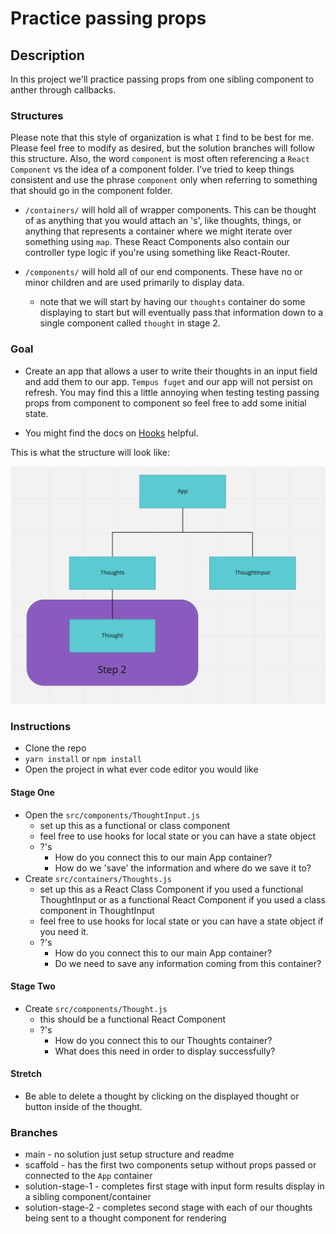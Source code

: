 # Practice passing props


## Description

In this project we'll practice passing props from one sibling component to anther through callbacks. 

### Structures

Please note that this style of organization is what `I` find to be best for me. Please feel free to modify as desired, but the solution branches will follow this structure. Also, the word `component` is most often referencing a `React Component` vs the idea of a component folder. I've tried to keep things consistent and use the phrase `component` only when referring to something that should go in the component folder.

* `/containers/` will hold all of wrapper components. This can be thought of as anything that you would attach an 's', like thoughts, things, or anything that represents a container where we might iterate over something using `map`. These React Components also contain our controller type logic if you're using something like React-Router. 

* `/components/` will hold all of our end components. These have no or minor children and are used primarily to display data. 
  * note that we will start by having our `thoughts` container do some displaying to start but will eventually pass that information down to a single component called `thought` in stage 2. 
  
  
### Goal

* Create an app that allows a user to write their thoughts in an input field and add them to our app. `Tempus fuget` and our app will not persist on refresh. You may find this a little annoying when testing testing passing props from component to component so feel free to add some initial state. 

* You might find the docs on [Hooks](https://reactjs.org/docs/hooks-reference.html#usestate) helpful. 

This is what the structure will look like: 

![React Practice Example](./public/react-practice-structure.png)


### Instructions

* Clone the repo
* `yarn install` or `npm install`
* Open the project in what ever code editor you would like

#### Stage One
* Open the `src/components/ThoughtInput.js` 
    * set up this as a functional or class component  
    * feel free to use hooks for local state or you can have a state object 
    * ?'s 
      - How do you connect this to our main App container?
      - How do we 'save' the information and where do we save it to? 
* Create `src/containers/Thoughts.js`
    * set up this as a React Class Component if you used a functional ThoughtInput or as a functional React Component if you used a class component in ThoughtInput 
    * feel free to use hooks for local state or you can have a state object if you need it. 
    * ?'s 
      - How do you connect this to our main App container?
      - Do we need to save any information coming from this container?
      
#### Stage Two

* Create `src/components/Thought.js`
  * this should be a functional React Component 
  * ?'s 
      - How do you connect this to our Thoughts container?
      - What does this need in order to display successfully? 
      
#### Stretch 

* Be able to delete a thought by clicking on the displayed thought or button inside of the thought. 
  

### Branches 

* main - no solution just setup structure and readme
* scaffold - has the first two components setup without props passed or connected to the `App` container
* solution-stage-1 - completes first stage with input form results display in a sibling component/container 
* solution-stage-2 - completes second stage with each of our thoughts being sent to a thought component for rendering

